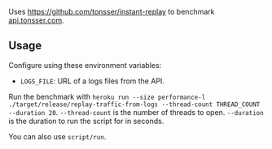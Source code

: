 Uses <https://github.com/tonsser/instant-replay> to benchmark [api.tonsser.com](http://api.tonsser.com).

## Usage

Configure using these environment variables:

- `LOGS_FILE`: URL of a logs files from the API.

Run the benchmark with `heroku run --size performance-l ./target/release/replay-traffic-from-logs --thread-count THREAD_COUNT --duration 20`. `--thread-count` is the number of threads to open. `--duration` is the duration to run the script for in seconds.

You can also use `script/run`.
